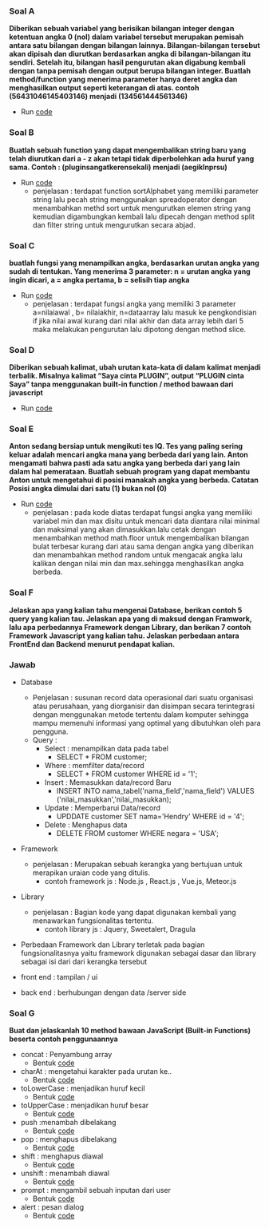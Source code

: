 ### Soal A
**Diberikan sebuah variabel yang berisikan bilangan integer dengan ketentuan angka 0 (nol) dalam variabel tersebut merupakan pemisah antara satu bilangan dengan bilangan lainnya. Bilangan-bilangan tersebut akan dipisah dan diurutkan berdasarkan angka di bilangan-bilangan itu sendiri. Setelah itu, bilangan hasil pengurutan akan digabung kembali dengan tanpa pemisah dengan output berupa bilangan integer. Buatlah method/function yang menerima parameter hanya deret angka dan menghasilkan output seperti keterangan di atas. contoh (56431046145403146) menjadi (134561444561346)**

* Run [code](https://playcode.io/738125/)



### Soal B
**Buatlah sebuah function yang dapat mengembalikan string baru yang telah diurutkan dari a - z akan tetapi tidak diperbolehkan ada huruf yang sama. Contoh : (pluginsangatkerensekali) menjadi (aegiklnprsu)**

* Run [code](https://playcode.io/738117/)
  * penjelasan : terdapat function sortAlphabet yang memiliki parameter string lalu pecah string menggunakan spreadoperator dengan menambahkan methd sort untuk mengurutkan elemen string yang kemudian digambungkan kembali lalu dipecah dengan method split dan filter string untuk mengurutkan secara abjad.

### Soal C
**buatlah fungsi yang menampilkan angka, berdasarkan urutan angka yang sudah di tentukan. Yang menerima 3 parameter: n = urutan angka yang ingin dicari, a = angka pertama, b = selisih tiap angka**

* Run [code](https://playcode.io/737168/)
  * penjelasan : terdapat fungsi angka yang memiliki 3 parameter a=nilaiawal , b= nilaiakhir, n=dataarray lalu masuk ke pengkondisian if jika nilai awal kurang dari nilai akhir dan data array lebih dari 5 maka melakukan pengurutan lalu dipotong dengan method slice.

### Soal D
**Diberikan sebuah kalimat, ubah urutan kata-kata di dalam kalimat menjadi terbalik. Misalnya kalimat “Saya cinta PLUGIN”, output “PLUGIN cinta Saya” tanpa menggunakan built-in function / method bawaan dari javascript**

* Run [code](https://playcode.io/738077/)

### Soal E
**Anton sedang bersiap untuk mengikuti tes IQ. Tes yang paling sering keluar adalah mencari angka mana yang berbeda dari yang lain. Anton mengamati bahwa pasti ada satu angka yang berbeda dari yang lain dalam hal pemerataan. Buatlah sebuah program yang dapat membantu Anton untuk mengetahui di posisi manakah angka yang berbeda. Catatan Posisi angka dimulai dari satu (1) bukan nol (0)**

* Run [code](https://playcode.io/738121/)
  * penjelasan : pada kode diatas terdapat fungsi angka yang memiliki variabel min dan max disitu untuk mencari data diantara nilai minimal dan maksimal yang akan dimasukkan.lalu cetak dengan menambahkan method math.floor untuk mengembalikan bilangan bulat terbesar kurang dari atau sama dengan angka yang diberikan dan menambahkan method random untuk mengacak angka lalu kalikan dengan nilai min dan max.sehingga menghasilkan angka berbeda.


### Soal F
**Jelaskan apa yang kalian tahu mengenai Database, berikan contoh 5 query yang kalian tau. Jelaskan apa yang di maksud dengan Framwork, lalu apa perbedannya Framework dengan Library, dan berikan 7 contoh Framework Javascript yang kalian tahu. Jelaskan perbedaan antara FrontEnd dan Backend menurut pendapat kalian.**

### Jawab 
* Database 
  * Penjelasan : susunan record data operasional dari suatu organisasi atau perusahaan, yang diorganisir dan disimpan secara terintegrasi dengan menggunakan metode tertentu dalam komputer sehingga mampu memenuhi informasi yang optimal yang dibutuhkan oleh para pengguna.
  * Query :
    * Select : menampilkan data pada tabel
      * SELECT * FROM customer;
    * Where : memfilter data/record
      * SELECT * FROM customer WHERE id = '1';
    * Insert : Memasukkan data/record Baru
      * INSERT INTO nama_tabel('nama_field','nama_field') VALUES ('nilai_masukkan','nilai_masukkan);
    * Update : Memperbarui Data/record 
      * UPDDATE customer SET nama='Hendry' WHERE id = '4';
    * Delete : Menghapus data
      *  DELETE FROM customer WHERE negara = 'USA';
 * Framework
   * penjelasan : Merupakan sebuah kerangka yang bertujuan untuk merapikan uraian code yang ditulis.
     * contoh framework js : Node.js , React.js , Vue.js, Meteor.js
 * Library
   * penjelasan : Bagian kode yang dapat digunakan kembali yang menawarkan fungsionalitas tertentu. 
     * contoh library js : Jquery, Sweetalert, Dragula
 * Perbedaan Framework dan Library terletak pada bagian fungsionalitasnya yaitu framework digunakan sebagai dasar dan library sebagai isi dari dari kerangka tersebut 

 * front end : tampilan / ui 
 * back end : berhubungan dengan data /server side
  

### Soal G
**Buat dan jelaskanlah 10 method bawaan JavaScript (Built-in Functions) beserta contoh penggunaannya**
  * concat : Penyambung array
      * Bentuk [code](https://playcode.io/737122/) 
  * charAt : mengetahui karakter pada urutan ke..
      * Bentuk [code](https://playcode.io/737151/)
  * toLowerCase : menjadikan huruf kecil
      * Bentuk [code](https://playcode.io/737152/)
  * toUpperCase : menjadikan huruf besar
      * Bentuk [code](https://playcode.io/737153/)
  * push :menambah dibelakang
      * Bentuk [code](https://playcode.io/737155/)
  * pop : menghapus dibelakang
      * Bentuk [code](https://playcode.io/737154/)
  * shift : menghapus diawal
      * Bentuk [code](https://playcode.io/737156/)
  * unshift : menambah diawal
      * Bentuk [code](https://playcode.io/737157/)
  * prompt : mengambil sebuah inputan dari user
      * Bentuk [code](https://playcode.io/737159/)
  * alert : pesan dialog
      * Bentuk [code](https://playcode.io/737158/)
